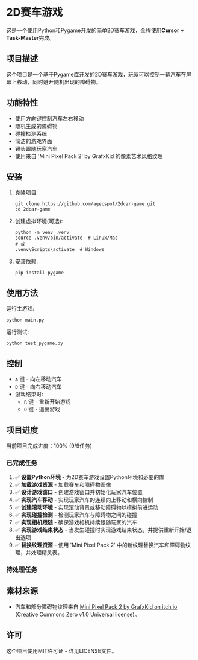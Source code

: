 # 2D赛车游戏

这是一个使用Python和Pygame开发的简单2D赛车游戏，全程使用**Cursor + Task-Master**完成。

## 项目描述

这个项目是一个基于Pygame库开发的2D赛车游戏，玩家可以控制一辆汽车在屏幕上移动，同时避开随机出现的障碍物。

## 功能特性

- 使用方向键控制汽车左右移动
- 随机生成的障碍物
- 碰撞检测系统
- 简洁的游戏界面
- 镜头跟随玩家汽车
- 使用来自 'Mini Pixel Pack 2' by GrafxKid 的像素艺术风格纹理

## 安装

1. 克隆项目:
   ```
   git clone https://github.com/agecspnt/2dcar-game.git
   cd 2dcar-game
   ```

2. 创建虚拟环境(可选):
   ```
   python -m venv .venv
   source .venv/bin/activate  # Linux/Mac
   # 或
   .venv\Scripts\activate  # Windows
   ```

3. 安装依赖:
   ```
   pip install pygame
   ```

## 使用方法

运行主游戏:
```
python main.py
```

运行测试:
```
python test_pygame.py
```

## 控制

- `A` 键 - 向左移动汽车
- `D` 键 - 向右移动汽车
- 游戏结束时:
  - `R` 键 - 重新开始游戏
  - `Q` 键 - 退出游戏

## 项目进度

当前项目完成进度：100% (9/9任务)

### 已完成任务
1. ✅ **设置Python环境** - 为2D赛车游戏设置Python环境和必要的库
2. ✅ **加载游戏资源** - 加载赛车和障碍物图像
3. ✅ **设计游戏窗口** - 创建游戏窗口并初始化玩家汽车位置
4. ✅ **实现汽车移动** - 实现玩家汽车的连续向上移动和横向控制
5. ✅ **创建滚动环境** - 实现滚动背景或移动障碍物以模拟前进运动
6. ✅ **实现碰撞检测** - 检测玩家汽车与障碍物之间的碰撞
7. ✅ **实现相机跟随** - 确保游戏相机持续跟随玩家的汽车
8. ✅ **实现游戏结束状态** - 当发生碰撞时实现游戏结束状态，并提供重新开始/退出选项
9. ✅ **替换纹理资源** - 使用 'Mini Pixel Pack 2' 中的新纹理替换汽车和障碍物纹理，并处理精灵表。

### 待处理任务

## 素材来源

- 汽车和部分障碍物纹理来自 [Mini Pixel Pack 2 by GrafxKid on itch.io](https://grafxkid.itch.io/mini-pixel-pack-2) (Creative Commons Zero v1.0 Universal license)。

## 许可

这个项目使用MIT许可证 - 详见LICENSE文件。 